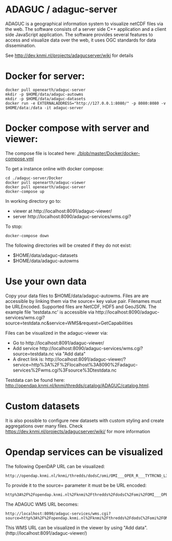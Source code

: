# ADAGUC / adaguc-server
ADAGUC is a geographical information system to visualize netCDF files via the web. The software consists of a server side C++ application and a client side JavaScript application. The software provides several features to access and visualize data over the web, it uses OGC standards for data dissemination.

See http://dev.knmi.nl/projects/adagucserver/wiki for details

# Docker for server:
```
docker pull openearth/adaguc-server
mkdir -p $HOME/data/adaguc-autowms
mkdir -p $HOME/data/adaguc-datasets
docker run -e EXTERNALADDRESS="http://127.0.0.1:8080/" -p 8080:8080 -v $HOME/data:/data -it adaguc-server 

```

# Docker compose with server and viewer:

The compose file is located here: [./blob/master/Docker/docker-compose.yml](docker-compose.yml)
                     
To get a instance online with docker compose: 
```
cd ./adaguc-server/Docker
docker pull openearth/adaguc-viewer
docker pull openearth/adaguc-server
docker-compose up 
```
In working directory go to:
* viewer at http://localhost:8091/adaguc-viewer/ 
* server http://localhost:8090/adaguc-services/wms.cgi? 

To stop:
```
docker-compose down
```

The following directories will be created if they do not exist:
* $HOME/data/adaguc-datasets 
* $HOME/data/adaguc-autowms 

# Use your own data
Copy your data files to $HOME/data/adaguc-autowms. Files are are accessible by linking them via the source= key value pair. Filenames must be URLEncoded. Supported files are NetCDF, HDF5 and GeoJSON.
The example file 'testdata.nc' is accessible via http://localhost:8090/adaguc-services/wms.cgi?source=testdata.nc&service=WMS&request=GetCapabilities

Files can be visualized in the adaguc-viewer via:
* Go to http://localhost:8091/adaguc-viewer/
* Add service http://localhost:8090/adaguc-services/wms.cgi?source=testdata.nc via "Add data"
* A direct link is: http://localhost:8091/adaguc-viewer/?service=http%3A%2F%2Flocalhost%3A8090%2Fadaguc-services%2Fwms.cgi%3Fsource%3Dtestdata.nc

Testdata can be found here: http://opendap.knmi.nl/knmi/thredds/catalog/ADAGUC/catalog.html. 

# Custom datasets
It is also possible to configure new datasets with custom styling and create aggregations over many files. Check https://dev.knmi.nl/projects/adagucserver/wiki/ for more information

# Opendap services can be visualized

The following OpenDAP URL can be visualized:
```
http://opendap.knmi.nl/knmi/thredds/dodsC/omi/OMI___OPER_R___TYTRCNO_L3/TYTRCNO/OMI___OPER_R___TYTRCNO_3.nc
```
To provide it to the source=<file location> parameter it must be be URL encoded:
```
http%3A%2F%2Fopendap.knmi.nl%2Fknmi%2Fthredds%2FdodsC%2Fomi%2FOMI___OPER_R___TYTRCNO_L3%2FTYTRCNO%2FOMI___OPER_R___TYTRCNO_3.nc
```

The ADAGUC WMS URL becomes: 
```
http://localhost:8090/adaguc-services/wms.cgi?source=http%3A%2F%2Fopendap.knmi.nl%2Fknmi%2Fthredds%2FdodsC%2Fomi%2FOMI___OPER_R___TYTRCNO_L3%2FTYTRCNO%2FOMI___OPER_R___TYTRCNO_3.nc&service=wms&request=getcapabilities
```

This WMS URL can be visualized in the viewer by using "Add data". (http://localhost:8091/adaguc-viewer/)
